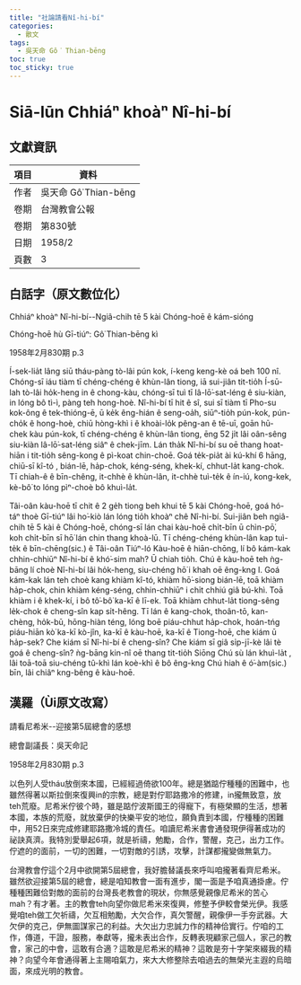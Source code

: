 ```yaml
---
title: "社論請看Nî-hi-bí"
categories:
  - 散文
tags:
  - 吳天命 Gô͘ Thian-bēng
toc: true
toc_sticky: true
---
```


# Siā-lūn Chhiáⁿ khoàⁿ Nî-hi-bí

## 文獻資訊

| 項目 | 資料 |
|---|---|
| 作者 | 吳天命 Gô͘ Thian-bēng |
| 卷期 | 台灣教會公報 |
| 卷期 | 第830號 |
| 日期 | 1958/2 |
| 頁數 | 3 |

## 白話字（原文數位化）

Chhiáⁿ khoàⁿ Nî-hi-bí--Ngiâ-chih tē 5 kài Chóng-hoē ê kám-sióng

Chóng-hoē hù Gī-tiúⁿ: Gô͘ Thian-bēng kì

1958年2月830期 p.3

Í-sek-lia̍t lâng siū tháu-pàng tò-lâi pún kok, í-keng keng-kè oá beh 100 nî. Chóng-sī iáu tiàm tī chéng-chéng ê khùn-lân tiong, iā sui-jiân tit-tio̍h Í-sū-lah tò-lâi ho̍k-heng in ê chong-kàu, chóng-sī tuì tī Iâ-lō͘-sat-léng ê siu-kiàn, in lóng bô tì-ì, pàng teh hong-hoè. Nî-hi-bí tī hit ê sî, sui sī tiàm tī Pho-su kok-ông ê tek-thióng-ē, ū ke̍k êng-hián ê seng-oa̍h, siūⁿ-tio̍h pún-kok, pún-cho̍k ê hong-hoè, chiū hòng-khì i ê khoài-lo̍k pêng-an ê tē-uī, goān hū-chek kàu pún-kok, tī chéng-chéng ê khùn-lân tiong, ēng 52 ji̍t lâi oân-sêng siu-kiàn Iâ-lō͘-sat-léng siâⁿ ê chek-jīm. Lán tha̍k Nî-hi-bí su oē thang hoat-hiān i tit-tio̍h sêng-kong ê pì-koat chin-choē. Goá te̍k-pia̍t ài kú-khí 6 hāng, chiū-sī kî-tó , bián-lē, ha̍p-chok, kéng-séng, khek-kí, chhut-la̍t kang-chok. Tī chiah-ê ê bīn-chêng, it-chhè ê khùn-lân, it-chhè tuì-te̍k ê ín-iú, kong-kek, kè-bô͘ to lóng pìⁿ-choè bô khuì-la̍t.

Tâi-oân kàu-hoē tī chit ê 2 ge̍h tiong beh khui tē 5 kài Chóng-hoē, goá hó-táⁿ thoè Gī-tiúⁿ lâi ho͘-kiò lán lóng tio̍h khoàⁿ chê Nî-hi-bí. Sui-jiân beh ngiâ-chih tē 5 kài ê Chóng-hoē, chóng-sī lán chai kàu-hoē chi̍t-bīn ū chìn-pō͘, koh chi̍t-bīn sī hō͘ lán chin thang khoà-lū. Tī chéng-chéng khùn-lân kap tuì-te̍k ê bīn-chēng(sic.) ê Tâi-oân Tiúⁿ-ló Kàu-hoē ê hiān-chōng, lí bô kám-kak chhin-chhiūⁿ Nî-hi-bí ê khó͘-sim mah? Ū chiah tio̍h. Chú ê kàu-hoē teh ǹg-bāng lí choè Nî-hi-bí lâi ho̍k-heng, siu-chéng hō͘ i khah oē êng-kng I. Goá kám-kak lán teh choè kang khiàm kî-tó, khiàm hō͘-siong bián-lē, toā khiàm ha̍p-chok, chin khiàm kéng-séng, chhin-chhiūⁿ i chi̍t chhiú giâ bú-khì. Toā khiàm i ê khek-kí, i bô tô͘-bô͘ ka-kī ê lī-ek. Toā khiàm chhut-la̍t tiong-sêng le̍k-chok ê cheng-sîn kap si̍t-hêng. Tī lán ê kang-chok, thoân-tō, kan-chèng, ho̍k-bū, hōng-hiàn téng, lóng boē piáu-chhut ha̍p-chok, hoán-tńg piáu-hiān kò͘ ka-kī kò-jîn, ka-kī ê kàu-hoē, ka-kī ê Tiong-hoē, che kiám ū ha̍p-sek? Che kiám sī Nî-hi-bí ê cheng-sîn? Che kiám sī giâ si̍p-jī-kè lâi tè goá ê cheng-sîn? ǹg-bāng kin-nî oē thang tit-tio̍h Siōng Chú sù lán khuì-la̍t , lâi toā-toā siu-chéng tû-khì lán koè-khì ê bô êng-kng Chú hiah ê ó͘-àm(sic.) bīn, lâi chiâⁿ kng-bêng ê kàu-hoē.

## 漢羅（Ùi原文改寫）

請看尼希米--迎接第5屆總會的感想

總會副議長：吳天命記

1958年2月830期 p.3

以色列人受tháu放倒來本國，已經經過倚欲100年。總是猶踮佇種種的困難中，也雖然得著以斯拉倒來復興in的宗教，總是對佇耶路撒冷的修建，in攏無致意，放teh荒廢。尼希米佇彼个時，雖是踮佇波斯國王的得寵下，有極榮顯的生活，想著本國，本族的荒廢，就放棄伊的快樂平安的地位，願負責到本國，佇種種的困難中，用52日來完成修建耶路撒冷城的責任。咱讀尼希米書會通發現伊得著成功的祕訣真濟。我特別愛舉起6項，就是祈禱，勉勵，合作，警醒，克己，出力工作。佇遮的的面前，一切的困難，一切對敵的引誘，攻擊，計謀都攏變做無氣力。

台灣教會佇這个2月中欲開第5屆總會，我好膽替議長來呼叫咱攏著看齊尼希米。雖然欲迎接第5屆的總會，總是咱知教會一面有進步，閣一面是予咱真通掛慮。佇種種困難佮對敵的面前的台灣長老教會的現狀，你無感覺親像尼希米的苦心mah？有才著。主的教會teh向望你做尼希米來復興，修整予伊較會榮光伊。我感覺咱teh做工欠祈禱，欠互相勉勵，大欠合作，真欠警醒，親像伊一手夯武器。大欠伊的克己，伊無圖謀家己的利益。大欠出力忠誠力作的精神佮實行。佇咱的工作，傳道，干證，服務，奉獻等，攏未表出合作，反轉表現顧家己個人，家己的教會，家己的中會，這敢有合適？這敢是尼希米的精神？這敢是夯十字架來綴我的精神？向望今年會通得著上主賜咱氣力，來大大修整除去咱過去的無榮光主遐的烏暗面，來成光明的教會。
